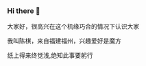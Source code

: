 ### Hi there 👋

<!--
**211806205chenqi/211806205chenqi** is a ✨ _special_ ✨ repository because its `README.md` (this file) appears on your GitHub profile.

Here are some ideas to get you started:

- 🔭 I’m currently working on ...
- 🌱 I’m currently learning ...
- 👯 I’m looking to collaborate on ...
- 🤔 I’m looking for help with ...
- 💬 Ask me about ...
- 📫 How to reach me: ...
- 😄 Pronouns: ...
- ⚡ Fun fact: ...
-->

大家好，很高兴在这个机缘巧合的情况下认识大家

我叫陈棋，来自福建福州，兴趣爱好是魔方

纸上得来终觉浅,绝知此事要躬行
